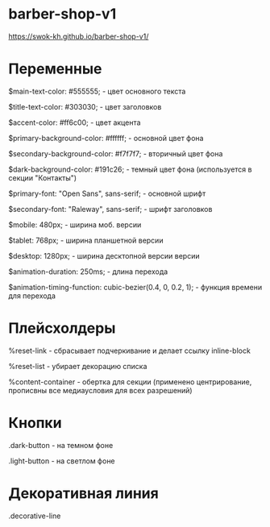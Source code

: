 # barber-shop-v1

https://swok-kh.github.io/barber-shop-v1/

# Переменные

\$main-text-color: #555555; - цвет основного текста

\$title-text-color: #303030; - цвет заголовков

\$accent-color: #ff6c00; - цвет акцента

\$primary-background-color: #ffffff; - основной цвет фона

\$secondary-background-color: #f7f7f7; - вторичный цвет фона

\$dark-background-color: #191c26; - темный цвет фона (используется в секции "Контакты")

\$primary-font: "Open Sans", sans-serif; - основной шрифт

\$secondary-font: "Raleway", sans-serif; - шрифт заголовков

\$mobile: 480px; - ширина моб. версии

\$tablet: 768px; - ширина планшетной версии

\$desktop: 1280px; - ширина десктопной версии версии

\$animation-duration: 250ms; - длина перехода

\$animation-timing-function: cubic-bezier(0.4, 0, 0.2, 1); - функция времени для перехода

# Плейсхолдеры

%reset-link - сбрасывает подчеркивание и делает ссылку inline-block

%reset-list - убирает декорацию списка

%content-container - обертка для секции (применено центрирование, прописвны все медиаусловия для всех разрешений)

# Кнопки

.dark-button - на темном фоне

.light-button - на светлом фоне

# Декоративная линия

.decorative-line
